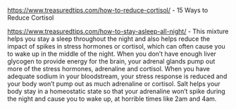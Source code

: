 https://www.treasuredtips.com/how-to-reduce-cortisol/ - 15 Ways to Reduce Cortisol

https://www.treasuredtips.com/how-to-stay-asleep-all-night/ - This mixture helps you stay a sleep throughout the night and also helps reduce the impact of spikes in stress hormones or cortisol, which can often cause you to wake up in the middle of the night. 
 When you don’t have enough liver glycogen to provide energy for the brain, your adrenal glands pump out more of the stress hormones, adrenaline and cortisol. When you have adequate sodium in your bloodstream, your stress response is reduced and your body won’t pump out as much adrenaline or cortisol. Salt helps your body stay in a homeostatic state so that your adrenaline won’t spike during the night and cause you to wake up, at horrible times like 2am and 4am. 
 
 
